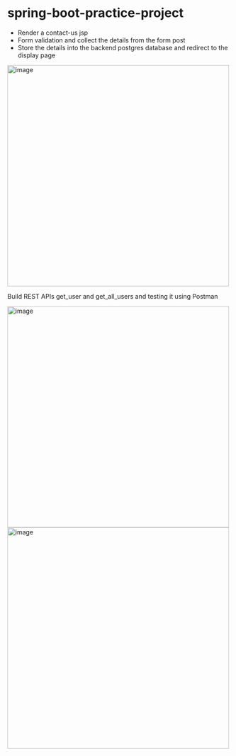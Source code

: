 # spring-boot-practice-project

- Render a contact-us jsp
- Form validation and collect the details from the form post
-  Store the details into the backend postgres database and redirect to the display page

<img width="500" alt="image" src="https://user-images.githubusercontent.com/17123007/173126539-1f14dff5-26c9-44f5-9fa0-1838fece91b6.png">


Build REST APIs get_user and get_all_users and testing it using Postman

<img width="500" alt="image" src="https://user-images.githubusercontent.com/17123007/173126969-16b76397-aa3e-4cfa-9a1c-854afaca1807.png">

<img width="500" alt="image" src="https://user-images.githubusercontent.com/17123007/173127087-618da63f-a0ba-44c9-a139-35150488a48b.png">

